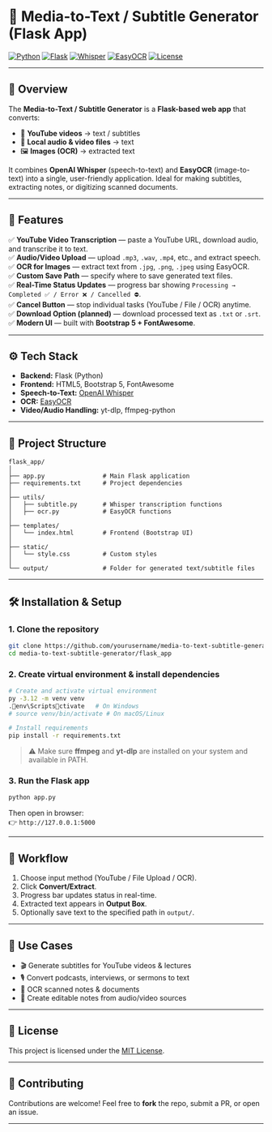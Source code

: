 # 🎥 Media-to-Text / Subtitle Generator (Flask App)

[![Python](https://img.shields.io/badge/Python-3.9+-blue.svg?style=flat&logo=python)](https://www.python.org)
[![Flask](https://img.shields.io/badge/Flask-2.x-lightgrey.svg?style=flat&logo=flask)](https://flask.palletsprojects.com/)
[![Whisper](https://img.shields.io/badge/OpenAI-Whisper-orange.svg?style=flat)](https://github.com/openai/whisper)
[![EasyOCR](https://img.shields.io/badge/OCR-EasyOCR-yellow.svg?style=flat)](https://github.com/JaidedAI/EasyOCR)
[![License](https://img.shields.io/badge/License-MIT-green.svg)](https://opensource.org/licenses/MIT)

---

## 📌 Overview

The **Media-to-Text / Subtitle Generator** is a **Flask-based web app** that converts:

- 🎥 **YouTube videos** → text / subtitles  
- 📂 **Local audio & video files** → text  
- 🖼 **Images (OCR)** → extracted text  

It combines **OpenAI Whisper** (speech-to-text) and **EasyOCR** (image-to-text) into a single, user-friendly application. Ideal for making subtitles, extracting notes, or digitizing scanned documents.

---

## 🚀 Features

✅ **YouTube Video Transcription** — paste a YouTube URL, download audio, and transcribe it to text.  
✅ **Audio/Video Upload** — upload `.mp3`, `.wav`, `.mp4`, etc., and extract speech.  
✅ **OCR for Images** — extract text from `.jpg`, `.png`, `.jpeg` using EasyOCR.  
✅ **Custom Save Path** — specify where to save generated text files.  
✅ **Real-Time Status Updates** — progress bar showing `Processing → Completed ✅ / Error ❌ / Cancelled ⛔`.  
✅ **Cancel Button** — stop individual tasks (YouTube / File / OCR) anytime.  
✅ **Download Option (planned)** — download processed text as `.txt` or `.srt`.  
✅ **Modern UI** — built with **Bootstrap 5 + FontAwesome**.  

---

## ⚙️ Tech Stack

- **Backend:** Flask (Python)  
- **Frontend:** HTML5, Bootstrap 5, FontAwesome  
- **Speech-to-Text:** [OpenAI Whisper](https://github.com/openai/whisper)  
- **OCR:** [EasyOCR](https://github.com/JaidedAI/EasyOCR)  
- **Video/Audio Handling:** yt-dlp, ffmpeg-python  

---

## 📂 Project Structure

```
flask_app/
│
├── app.py                # Main Flask application
├── requirements.txt      # Project dependencies
│
├── utils/
│   ├── subtitle.py       # Whisper transcription functions
│   ├── ocr.py            # EasyOCR functions
│
├── templates/
│   └── index.html        # Frontend (Bootstrap UI)
│
├── static/
│   └── style.css         # Custom styles
│
└── output/               # Folder for generated text/subtitle files
```

---

## 🛠️ Installation & Setup

### 1. Clone the repository
```bash
git clone https://github.com/yourusername/media-to-text-subtitle-generator.git
cd media-to-text-subtitle-generator/flask_app
```

### 2. Create virtual environment & install dependencies
```bash
# Create and activate virtual environment
py -3.12 -m venv venv
.env\Scriptsctivate   # On Windows
# source venv/bin/activate # On macOS/Linux

# Install requirements
pip install -r requirements.txt
```

> ⚠️ Make sure **ffmpeg** and **yt-dlp** are installed on your system and available in PATH.

### 3. Run the Flask app
```bash
python app.py
```

Then open in browser:  
👉 `http://127.0.0.1:5000`

---

## 🔄 Workflow

1. Choose input method (YouTube / File Upload / OCR).  
2. Click **Convert/Extract**.  
3. Progress bar updates status in real-time.  
4. Extracted text appears in **Output Box**.  
5. Optionally save text to the specified path in `output/`.  

---

## 📌 Use Cases

- 🎬 Generate subtitles for YouTube videos & lectures  
- 🎙 Convert podcasts, interviews, or sermons to text  
- 📖 OCR scanned notes & documents  
- 📝 Create editable notes from audio/video sources  

---

## 📜 License

This project is licensed under the [MIT License](https://opensource.org/licenses/MIT).  

---

## 🤝 Contributing

Contributions are welcome! Feel free to **fork** the repo, submit a PR, or open an issue.  

---
